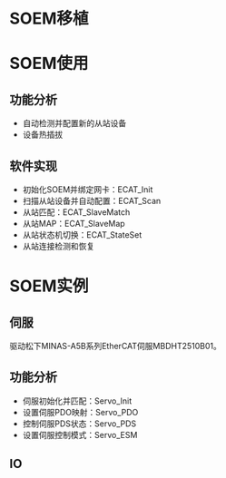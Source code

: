 # SOEM移植

# SOEM使用
## 功能分析
* 自动检测并配置新的从站设备
* 设备热插拔

## 软件实现
* 初始化SOEM并绑定网卡：ECAT_Init
* 扫描从站设备并自动配置：ECAT_Scan
* 从站匹配：ECAT_SlaveMatch
* 从站MAP：ECAT_SlaveMap
* 从站状态机切换：ECAT_StateSet
* 从站连接检测和恢复

# SOEM实例
## 伺服
  驱动松下MINAS-A5B系列EtherCAT伺服MBDHT2510B01。

## 功能分析
* 伺服初始化并匹配：Servo_Init
* 设置伺服PDO映射：Servo_PDO
* 控制伺服PDS状态：Servo_PDS
* 设置伺服控制模式：Servo_ESM

## IO